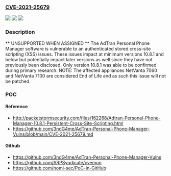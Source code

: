 ### [CVE-2021-25679](https://cve.mitre.org/cgi-bin/cvename.cgi?name=CVE-2021-25679)
![](https://img.shields.io/static/v1?label=Product&message=n%2Fa&color=blue)
![](https://img.shields.io/static/v1?label=Version&message=n%2Fa&color=blue)
![](https://img.shields.io/static/v1?label=Vulnerability&message=n%2Fa&color=brighgreen)

### Description

** UNSUPPORTED WHEN ASSIGNED ** The AdTran Personal Phone Manager software is vulnerable to an authenticated stored cross-site scripting (XSS) issues. These issues impact at minimum versions 10.8.1 and below but potentially impact later versions as well since they have not previously been disclosed. Only version 10.8.1 was able to be confirmed during primary research. NOTE: The affected appliances NetVanta 7060 and NetVanta 7100 are considered End of Life and as such this issue will not be patched.

### POC

#### Reference
- http://packetstormsecurity.com/files/162268/Adtran-Personal-Phone-Manager-10.8.1-Persistent-Cross-Site-Scripting.html
- https://github.com/3ndG4me/AdTran-Personal-Phone-Manager-Vulns/blob/main/CVE-2021-25679.md

#### Github
- https://github.com/3ndG4me/AdTran-Personal-Phone-Manager-Vulns
- https://github.com/ARPSyndicate/cvemon
- https://github.com/nomi-sec/PoC-in-GitHub

